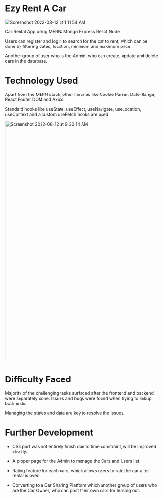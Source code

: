 # Ezy Rent A Car

![Screenshot 2022-08-12 at 1 11 54 AM](https://user-images.githubusercontent.com/85674752/184194002-a5912dc3-9cc3-4d28-8e88-310c954f61ca.png)

Car Rental App using MERN:
Mongo 
Express 
React
Node

Users can register and login to search for the car to rent, which can be done by filtering dates, location, minimum and maximum price.

Another group of user who is the Admin, who can create, update and delete cars in the database.


# Technology Used

Apart from the MERN stack, other libraries like Cookie Parser, Date-Range, React Router DOM and Axios.

Standard hooks like useState, useEffect, useNavigate, useLocation, useContext and a custom useFetch hooks are used

<img width="788" alt="Screenshot 2022-08-12 at 9 30 14 AM" src="https://user-images.githubusercontent.com/85674752/184268991-e211f129-dac1-46b0-a11d-ecf4fa693e5a.png">


# Difficulty Faced

Majority of the challenging tasks surfaced after the frontend and backend were separately done. Issues and bugs were found when trying to linkup both ends.

Managing the states and data are key to resolve the issues.


# Further Development

- CSS part was not entirely finish due to time constraint, will be improved shortly.

- A proper page for the Admin to manage the Cars and Users list.

- Rating feature for each cars, which allows users to rate the car after rental is over.

- Converting to a Car Sharing Platform which another group of users who are the Car Owner, who can post their own cars for leasing out. 


